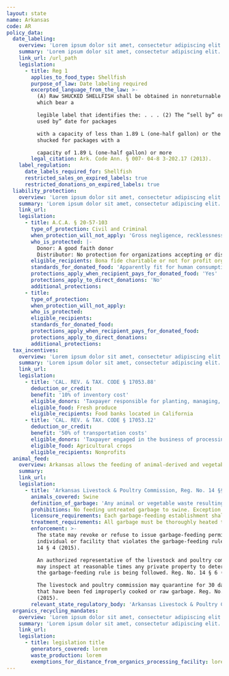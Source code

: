 ```yaml
---
layout: state
name: Arkansas
code: AR
policy_data:
  date_labeling:
    overview: 'Lorem ipsum dolor sit amet, consectetur adipiscing elit. Curabitur tellus mi, consequat at laoreet eget, vestibulum nec dolor. Vivamus volutpat quam ac quam bibendum rutrum.'
    summary: 'Lorem ipsum dolor sit amet, consectetur adipiscing elit. Curabitur tellus mi, consequat at laoreet eget, vestibulum nec dolor. Vivamus volutpat quam ac quam bibendum rutrum.'
    link_url: /url_path
    legislation:
      - title: Reg 1
        applies_to_food_type: Shellfish
        purpose_of_law: Date labeling required
        excerpted_language_from_the_law: >-
          (A) Raw SHUCKED SHELLFISH shall be obtained in nonreturnable packages
          which bear a

          legible label that identifies the: . . . (2) The “sell by” or “best
          used by” date for packages

          with a capacity of less than 1.89 L (one-half gallon) or the date
          shucked for packages with a

          capacity of 1.89 L (one-half gallon) or more
        legal_citation: Ark. Code Ann. § 007- 04-8 3-202.17 (2013).
    label_regulation:
      date_labels_required_for: Shellfish
      restricted_sales_on_expired_labels: true
      restricted_donations_on_expired_labels: true
  liability_protection:
    overview: 'Lorem ipsum dolor sit amet, consectetur adipiscing elit. Curabitur tellus mi, consequat at laoreet eget, vestibulum nec dolor. Vivamus volutpat quam ac quam bibendum rutrum.'
    summary: 'Lorem ipsum dolor sit amet, consectetur adipiscing elit. Curabitur tellus mi, consequat at laoreet eget, vestibulum nec dolor. Vivamus volutpat quam ac quam bibendum rutrum.'
    link_url:
    legislation:
      - title: A.C.A. § 20-57-103
        type_of_protection: Civil and Criminal
        when_protection_will_not_apply: 'Gross negligence, recklessness, or intentional misconduct'
        who_is_protected: |-
          Donor: A good faith donor
          Distributor: No protection for organizations accepting or distributing donations of perishable food
        eligible_recipients: Bona fide charitable or not for profit organization
        standards_for_donated_food: 'Apparently fit for human consumption; includes food not readily marketable due to appearance, freshness, grade, or surplus'
        protections_apply_when_recipient_pays_for_donated_food: 'Yes'
        protections_apply_to_direct_donations: 'No'
        additional_protections:
      - title:
        type_of_protection:
        when_protection_will_not_apply:
        who_is_protected:
        eligible_recipients:
        standards_for_donated_food:
        protections_apply_when_recipient_pays_for_donated_food:
        protections_apply_to_direct_donations:
        additional_protections:
  tax_incentives:
    overview: 'Lorem ipsum dolor sit amet, consectetur adipiscing elit. Curabitur tellus mi, consequat at laoreet eget, vestibulum nec dolor. Vivamus volutpat quam ac quam bibendum rutrum.'
    summary: 'Lorem ipsum dolor sit amet, consectetur adipiscing elit. Curabitur tellus mi, consequat at laoreet eget, vestibulum nec dolor. Vivamus volutpat quam ac quam bibendum rutrum.'
    link_url:
    legislation:
      - title: 'CAL. REV. & TAX. CODE § 17053.88'
        deduction_or_credit:
        benefit: '10% of inventory cost'
        eligible_donors: 'Taxpayer responsible for planting, managing, and harvesting crops'
        eligible_food: Fresh produce
        eligible_recipients: Food banks located in California
      - title: 'CAL. REV. & TAX. CODE § 17053.12'
        deduction_or_credit:
        benefit: '50% of transportation costs'
        eligible_donors: 'Taxpayer engaged in the business of processing, distributing, or selling agricultural products'
        eligible_food: Agricultural crops
        eligible_recipients: Nonprofits
  animal_feed:
    overview: Arkansas allows the feeding of animal-derived and vegetable waste to swine provided that it has been properly heat-treated and fed by a licensed facility. Individuals may feed household garbage to their own swine without heat-treating it and without a permit.
    summary:
    link_url:
    legislation:
      - title: 'Arkansas Livestock & Poultry Commission, Reg. No. 14 §§ 1–8 (2015)'
        animals_covered: Swine
        definition_of_garbage: 'Any animal or vegetable waste resulting from handling, preparation, cooking and consumption of foods, including parts of animal carcasses, or contents of offal. Reg. No. 15 § 1 (2015).'
        prohibitions: No feeding untreated garbage to swine. Exception for individuals feeding household garbage. Reg. No. 14 §§ 1–8 (2015).
        licensure_requirements: Each garbage-feeding establishment shall be required to obtain a feeding permit. Reg. No. 14 § 2 (2015).
        treatment_requirements: All garbage must be thoroughly heated to at least 212 degrees for at least 30 minutes before being fed to swine. Reg. No. 14 § 5 (2015).
        enforcement: >-
          The state may revoke or refuse to issue garbage-feeding permits to any
          individual or facility that violates the garbage-feeding rule. Reg. No.
          14 § 4 (2015).

          An authorized representative of the livestock and poultry commission
          may inspect at reasonable times any private property to determine that
          the garbage-feeding rule is being followed. Reg. No. 14 § 6 (2015).

          The livestock and poultry commission may quarantine for 30 days swine
          that have been fed improperly cooked or raw garbage. Reg. No. 14 § 7
          (2015).
        relevant_state_regulatory_body: 'Arkansas Livestock & Poultry Commission, <a href="http://alpc.arkansas.gov/Pages/default.aspx">http://alpc.arkansas.gov/Pages/default.aspx</a>.'
  organics_recycling_mandates:
    overview: 'Lorem ipsum dolor sit amet, consectetur adipiscing elit. Curabitur tellus mi, consequat at laoreet eget, vestibulum nec dolor. Vivamus volutpat quam ac quam bibendum rutrum.'
    summary: 'Lorem ipsum dolor sit amet, consectetur adipiscing elit. Curabitur tellus mi, consequat at laoreet eget, vestibulum nec dolor. Vivamus volutpat quam ac quam bibendum rutrum.'
    link_url:
    legislation:
      - title: legislation title
        generators_covered: lorem
        waste_production: lorem
        exemptions_for_distance_from_organics_processing_facility: lorem
---
```

